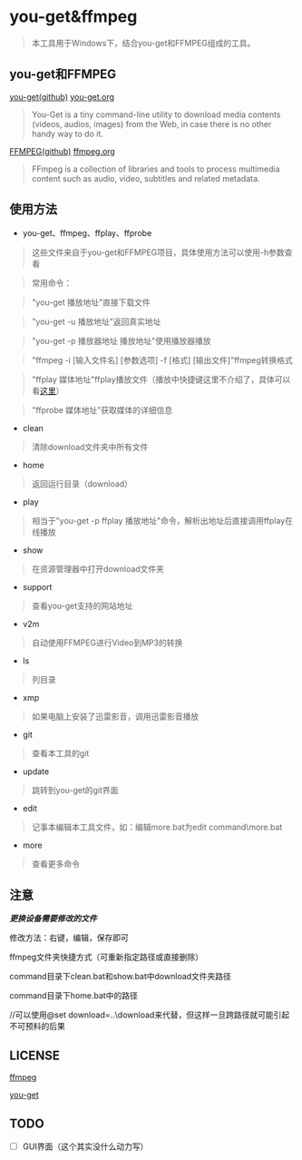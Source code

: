 # you-get&ffmpeg
> 本工具用于Windows下，结合you-get和FFMPEG组成的工具。

## you-get和FFMPEG
[you-get(github)](https://github.com/soimort/you-get) [you-get.org](https://you-get.org/)
>You-Get is a tiny command-line utility to download media contents (videos, audios, images) from the Web, in case there is no other handy way to do it.

[FFMPEG(github)](https://github.com/FFmpeg/FFmpeg) [ffmpeg.org](http://ffmpeg.org/)
>FFmpeg is a collection of libraries and tools to process multimedia content such as audio, video, subtitles and related metadata.

## 使用方法
* you-get、ffmpeg、ffplay、ffprobe

>这些文件来自于you-get和FFMPEG项目，具体使用方法可以使用-h参数查看

>常用命令：

>"you-get 播放地址"直接下载文件

>"you-get -u 播放地址"返回真实地址

>"you-get -p 播放器地址 播放地址"使用播放器播放

>"ffmpeg -i [输入文件名] [参数选项] -f [格式] [输出文件]"ffmpeg转换格式

>"ffplay 媒体地址"ffplay播放文件（播放中快捷键这里不介绍了，具体可以看[这里](http://www.tuicool.com/articles/jiyu6b)）

>"ffprobe 媒体地址"获取媒体的详细信息

* clean

>清除download文件夹中所有文件

* home

>返回运行目录（download）

* play

>相当于"you-get -p ffplay 播放地址"命令，解析出地址后直接调用ffplay在线播放

* show

>在资源管理器中打开download文件夹

* support

>查看you-get支持的网站地址

* v2m

>自动使用FFMPEG进行Video到MP3的转换

* ls

>列目录

* xmp

>如果电脑上安装了迅雷影音，调用迅雷影音播放

* git

>查看本工具的git

* update

>跳转到you-get的git界面

* edit

>记事本编辑本工具文件，如：编辑more.bat为edit command\more.bat

* more

>查看更多命令

## 注意
***更换设备需要修改的文件***

修改方法：右键，编辑，保存即可

ffmpeg文件夹快捷方式（可重新指定路径或直接删除）

command目录下clean.bat和show.bat中download文件夹路径

command目录下home.bat中的路径

//可以使用@set download=..\download来代替，但这样一旦跨路径就可能引起不可预料的后果

## LICENSE
[ffmpeg](https://github.com/FFmpeg/FFmpeg#license)

[you-get](https://github.com/soimort/you-get/blob/develop/LICENSE.txt)

## TODO
- [ ] GUI界面（这个其实没什么动力写）